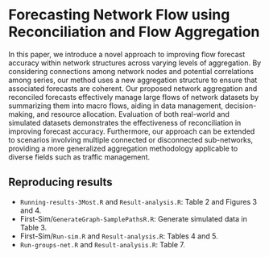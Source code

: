 # Forecasting Network Flow using Reconciliation and Flow Aggregation

In this paper, we introduce a novel approach to improving flow forecast accuracy within network structures across varying levels of aggregation. By considering connections among network nodes and potential correlations among series, our method uses a new aggregation structure to ensure that associated forecasts are coherent. Our proposed network aggregation and reconciled forecasts effectively manage large flows of network datasets by summarizing them into macro flows, aiding in data management, decision-making, and resource allocation. Evaluation of both real-world and simulated datasets demonstrates the effectiveness of reconciliation in improving forecast accuracy. Furthermore, our approach can be extended to scenarios involving multiple connected or disconnected sub-networks, providing a more generalized aggregation methodology applicable to diverse fields such as traffic management.

## Reproducing results

- `Running-results-3Most.R` and `Result-analysis.R`: Table 2 and Figures 3 and 4.
- First-Sim/`GenerateGraph-SamplePathsR.R`: Generate simulated data in Table 3.
- First-Sim/`Run-sim.R` and `Result-analysis.R`: Tables 4 and 5.
- `Run-groups-net.R` and `Result-analysis.R`: Table 7.
